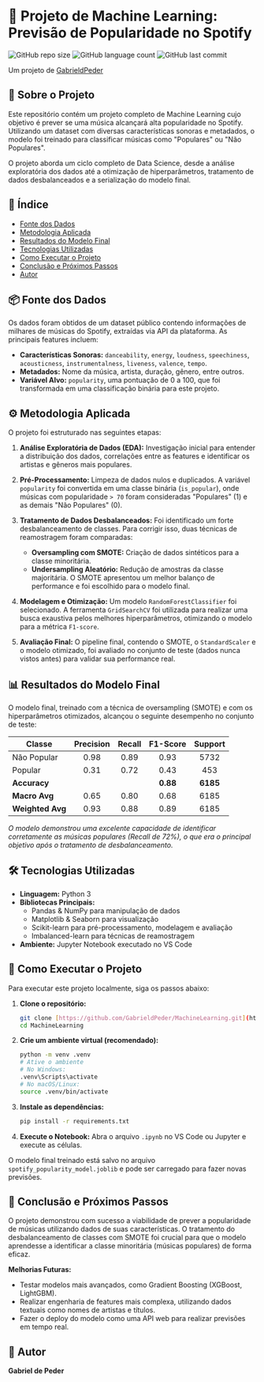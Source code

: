 # 🎼 Projeto de Machine Learning: Previsão de Popularidade no Spotify

![GitHub repo size](https://img.shields.io/github/repo-size/GabrieldPeder/MachineLearning?style=for-the-badge)
![GitHub language count](https://img.shields.io/github/languages/count/GabrieldPeder/MachineLearning?style=for-the-badge)
![GitHub last commit](https://img.shields.io/github/last-commit/GabrieldPeder/MachineLearning?style=for-the-badge)

Um projeto de [GabrieldPeder](https://github.com/GabrieldPeder)

## 📜 Sobre o Projeto

Este repositório contém um projeto completo de Machine Learning cujo objetivo é prever se uma música alcançará alta popularidade no Spotify. Utilizando um dataset com diversas características sonoras e metadados, o modelo foi treinado para classificar músicas como "Populares" ou "Não Populares".

O projeto aborda um ciclo completo de Data Science, desde a análise exploratória dos dados até a otimização de hiperparâmetros, tratamento de dados desbalanceados e a serialização do modelo final.

## 🎯 Índice

* [Fonte dos Dados](#-fonte-dos-dados)
* [Metodologia Aplicada](#-metodologia-aplicada)
* [Resultados do Modelo Final](#-resultados-do-modelo-final)
* [Tecnologias Utilizadas](#-tecnologias-utilizadas)
* [Como Executar o Projeto](#-como-executar-o-projeto)
* [Conclusão e Próximos Passos](#-conclusão-e-próximos-passos)
* [Autor](#-autor)

## 📦 Fonte dos Dados

Os dados foram obtidos de um dataset público contendo informações de milhares de músicas do Spotify, extraídas via API da plataforma. As principais features incluem:

* **Características Sonoras:** `danceability`, `energy`, `loudness`, `speechiness`, `acousticness`, `instrumentalness`, `liveness`, `valence`, `tempo`.
* **Metadados:** Nome da música, artista, duração, gênero, entre outros.
* **Variável Alvo:** `popularity`, uma pontuação de 0 a 100, que foi transformada em uma classificação binária para este projeto.

## ⚙️ Metodologia Aplicada

O projeto foi estruturado nas seguintes etapas:

1.  **Análise Exploratória de Dados (EDA):** Investigação inicial para entender a distribuição dos dados, correlações entre as features e identificar os artistas e gêneros mais populares.

2.  **Pré-Processamento:** Limpeza de dados nulos e duplicados. A variável `popularity` foi convertida em uma classe binária (`is_popular`), onde músicas com popularidade `> 70` foram consideradas "Populares" (1) e as demais "Não Populares" (0).

3.  **Tratamento de Dados Desbalanceados:** Foi identificado um forte desbalanceamento de classes. Para corrigir isso, duas técnicas de reamostragem foram comparadas:
    * **Oversampling com SMOTE:** Criação de dados sintéticos para a classe minoritária.
    * **Undersampling Aleatório:** Redução de amostras da classe majoritária.
    O SMOTE apresentou um melhor balanço de performance e foi escolhido para o modelo final.

4.  **Modelagem e Otimização:** Um modelo `RandomForestClassifier` foi selecionado. A ferramenta `GridSearchCV` foi utilizada para realizar uma busca exaustiva pelos melhores hiperparâmetros, otimizando o modelo para a métrica `F1-score`.

5.  **Avaliação Final:** O pipeline final, contendo o SMOTE, o `StandardScaler` e o modelo otimizado, foi avaliado no conjunto de teste (dados nunca vistos antes) para validar sua performance real.

## 📊 Resultados do Modelo Final

O modelo final, treinado com a técnica de oversampling (SMOTE) e com os hiperparâmetros otimizados, alcançou o seguinte desempenho no conjunto de teste:

| Classe        | Precision | Recall | F1-Score | Support |
|---------------|:---------:|:------:|:--------:|:-------:|
| Não Popular   |   0.98    |  0.89  |   0.93   |  5732   |
| Popular       |   0.31    |  0.72  |   0.43   |   453   |
| **Accuracy** |           |        | **0.88** |  **6185** |
| **Macro Avg** |   0.65    |  0.80  |   0.68   |  6185   |
| **Weighted Avg**|   0.93    |  0.88  |   0.89   |  6185   |

*O modelo demonstrou uma excelente capacidade de identificar corretamente as músicas populares (Recall de 72%), o que era o principal objetivo após o tratamento de desbalanceamento.*

## 🛠️ Tecnologias Utilizadas

* **Linguagem:** Python 3
* **Bibliotecas Principais:**
    * Pandas & NumPy para manipulação de dados
    * Matplotlib & Seaborn para visualização
    * Scikit-learn para pré-processamento, modelagem e avaliação
    * Imbalanced-learn para técnicas de reamostragem
* **Ambiente:** Jupyter Notebook executado no VS Code

## 🚀 Como Executar o Projeto

Para executar este projeto localmente, siga os passos abaixo:

1.  **Clone o repositório:**
    ```bash
    git clone [https://github.com/GabrieldPeder/MachineLearning.git](https://github.com/GabrieldPeder/MachineLearning.git)
    cd MachineLearning
    ```

2.  **Crie um ambiente virtual (recomendado):**
    ```bash
    python -m venv .venv
    # Ative o ambiente
    # No Windows:
    .venv\Scripts\activate
    # No macOS/Linux:
    source .venv/bin/activate
    ```

3.  **Instale as dependências:**
    ```bash
    pip install -r requirements.txt
    ```

4.  **Execute o Notebook:**
    Abra o arquivo `.ipynb` no VS Code ou Jupyter e execute as células.

O modelo final treinado está salvo no arquivo `spotify_popularity_model.joblib` e pode ser carregado para fazer novas previsões.

## 🏁 Conclusão e Próximos Passos

O projeto demonstrou com sucesso a viabilidade de prever a popularidade de músicas utilizando dados de suas características. O tratamento do desbalanceamento de classes com SMOTE foi crucial para que o modelo aprendesse a identificar a classe minoritária (músicas populares) de forma eficaz.

**Melhorias Futuras:**
* Testar modelos mais avançados, como Gradient Boosting (XGBoost, LightGBM).
* Realizar engenharia de features mais complexa, utilizando dados textuais como nomes de artistas e títulos.
* Fazer o deploy do modelo como uma API web para realizar previsões em tempo real.

## 👤 Autor

**Gabriel de Peder**
